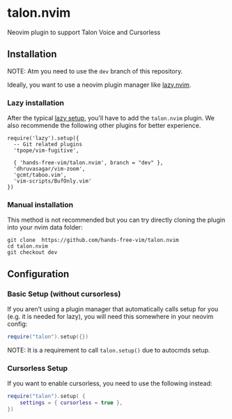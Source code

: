 # talon.nvim

Neovim plugin to support Talon Voice and Cursorless
   
## Installation

NOTE: Atm you need to use the `dev` branch of this repository.

Ideally, you want to use a neovim plugin manager like [lazy.nvim](https://github.com/folke/lazy.nvim).

### Lazy installation

After the typical [lazy setup](https://github.com/folke/lazy.nvim?tab=readme-ov-file#-installation), you'll have to add the `talon.nvim` plugin. We also recommende the following other plugins for better experience.

```
require('lazy').setup({
  -- Git related plugins
  'tpope/vim-fugitive', 
  
  { 'hands-free-vim/talon.nvim', branch = "dev" },
  'dhruvasagar/vim-zoom',
  'gcmt/taboo.vim',
  'vim-scripts/BufOnly.vim'
})
```

### Manual installation

This method is not recommended but you can try directly cloning the plugin into your nvim data folder:

```
git clone  https://github.com/hands-free-vim/talon.nvim
cd talon.nvim
git checkout dev
```

## Configuration

### Basic Setup (without cursorless)

If you aren't using a plugin manager that automatically calls setup for you (e.g. it is needed for lazy), you will need this somewhere in your neovim config:

```lua
require("talon").setup({})
```

NOTE: It is a requirement to call `talon.setup()` due to autocmds setup.

### Cursorless Setup

If you want to enable cursorless, you need to use the following instead:

```lua
require("talon").setup( {
    settings = { cursorless = true },
})
```
